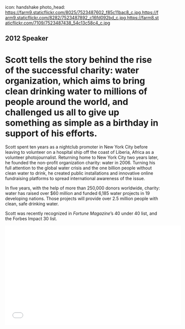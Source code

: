 icon: handshake
photo_head: https://farm9.staticflickr.com/8025/7523487602_f85c11bac8_c.jpg,https://farm9.staticflickr.com/8282/7523487892_c16fd092bd_c.jpg,https://farm8.staticflickr.com/7109/7523487438_54c13c58c4_c.jpg

## 2012 Speaker

# Scott tells the story behind the rise of the successful charity: water organization, which aims to bring clean drinking water to millions of people around the world, and challenged us all to give up something as simple as a birthday in support of his efforts.

<div class="zig-zags_blue"></div>

Scott spent ten years as a nightclub promoter in New York City before leaving to volunteer on a hospital ship off the coast of Liberia, Africa as a volunteer photojournalist. Returning home to New York City two years later, he founded the non-profit organization charity: water in 2006. Turning his full attention to the global water crisis and the one billion people without clean water to drink, he created public installations and innovative online fundraising platforms to spread international awareness of the issue.

In five years, with the help of more than 250,000 donors worldwide, charity: water has raised over $60 million and funded 6,185 water projects in 19 developing nations. Those projects will provide over 2.5 million people with clean, safe drinking water.

Scott was recently recognized in *Fortune Magazine*’s 40 under 40 list, and the Forbes Impact 30 list.

<div class="line-canvas"></div>

<iframe src="//player.vimeo.com/video/49843996?byline=0&amp;portrait=0&amp;color=adbf27" width="570" height="321" frameborder="0" webkitallowfullscreen mozallowfullscreen allowfullscreen></iframe>
